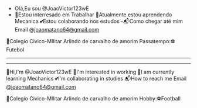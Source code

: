 - Olá,Eu  sou @JoaoVictor123wE
- 👀Estou interresado em Trabalhar
🌱Atualmente estou aprendendo  Mecanica
💕Estou colaborando nos estudos
-📬Como chegar até mim  Email @joaomatano64@gmail.com


🏬Colegio Civico-MIlitar Arlindo de carvalho de amorim
Passatempo:⚽Futebol
***************************************
***************************************

👋Hi,I'm @JoaoVictor123wE
👀I'm interested in working
🌱I am currently learning Mechanics
💕I'm collaborating in studies
📬How to reach me Email @joaomatano64@gmail.com


🏬Colegio Civico-MIlitar Arlindo de carvalho de amorim
Hobby:⚽Football
